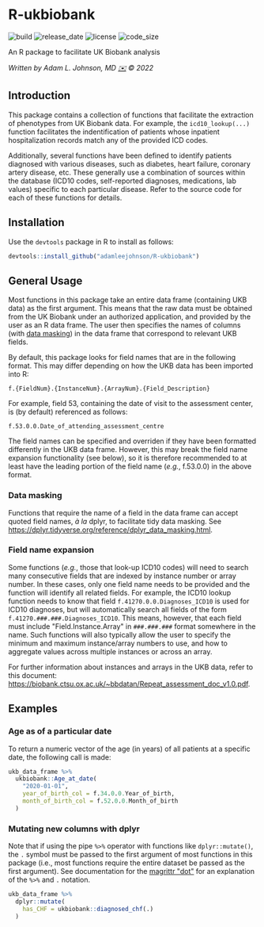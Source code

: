 # R-ukbiobank

![build](https://raw.githubusercontent.com/dwyl/repo-badges/main/svg/build-passing.svg)
![release_date](https://img.shields.io/github/release-date/adamleejohnson/R-ukbiobank)
![license](https://img.shields.io/github/license/adamleejohnson/R-ukbiobank)
![code_size](https://img.shields.io/github/languages/code-size/adamleejohnson/R-ukbiobank)

An R package to facilitate UK Biobank analysis

*Written by Adam L. Johnson, MD [✉️](mailto:sealant.06.sirloin@icloud.com?subject=UKBiobank%20R%20Package) © 2022*

## Introduction

This package contains a collection of functions that facilitate the extraction of phenotypes from UK Biobank data. For example, the `icd10_lookup(...)` function facilitates the indentification of patients whose inpatient hospitalization records match any of the provided ICD codes.

Additionally, several functions have been defined to identify patients diagnosed with various diseases, such as diabetes, heart failure, coronary artery disease, etc. These generally use a combination of sources within the database (ICD10 codes, self-reported diagnoses, medications, lab values) specific to each particular disease. Refer to the source code for each of these functions for details.

## Installation

Use the `devtools` package in R to install as follows:

```r
devtools::install_github("adamleejohnson/R-ukbiobank")
```

## General Usage

Most functions in this package take an entire data frame (containing UKB data) as the first argument. This means that the raw data must be obtained from the UK Biobank under an authorized application, and provided by the user as an R data frame. The user then specifies the names of columns (with [data masking](https://dplyr.tidyverse.org/reference/dplyr_data_masking.html)) in the data frame that correspond to relevant UKB fields.

By default, this package looks for field names that are in the following format. This may differ depending on how the UKB data has been imported into R:

    f.{FieldNum}.{InstanceNum}.{ArrayNum}.{Field_Description}

For example, field 53, containing the date of visit to the assessment center, is (by default) referenced as follows:

    f.53.0.0.Date_of_attending_assessment_centre

The field names can be specified and overriden if they have been formatted differently in the UKB data frame. However, this may break the field name expansion functionality (see below), so it is therefore recommended to at least have the leading portion of the field name (_e.g._, f.53.0.0) in the above format.

### Data masking

Functions that require the name of a field in the data frame can accept quoted field names, _à la_ dplyr, to facilitate tidy data masking. See https://dplyr.tidyverse.org/reference/dplyr_data_masking.html.

### Field name expansion

Some functions (_e.g._, those that look-up ICD10 codes) will need to search many consecutive fields that are indexed by instance number or array number. In these cases, only one field name needs to be provided and the function will identify all related fields. For example, the ICD10 lookup function needs to know that field `f.41270.0.0.Diagnoses_ICD10` is used for ICD10 diagnoses, but will automatically search all fields of the form `f.41270.###.###.Diagnoses_ICD10`. This means, however, that each field must include "Field.Instance.Array" in `###.###.###` format somewhere in the name. Such functions will also typically allow the user to specify the minimum and maximum instance/array numbers to use, and how to aggregate values across multiple instances or across an array.

For further information about instances and arrays in the UKB data, refer to this document: https://biobank.ctsu.ox.ac.uk/~bbdatan/Repeat_assessment_doc_v1.0.pdf.

## Examples

### Age as of a particular date

To return a numeric vector of the age (in years) of all patients at a specific date, the following call is made:

```r
ukb_data_frame %>%
  ukbiobank::Age_at_date(
    "2020-01-01",
    year_of_birth_col = f.34.0.0.Year_of_birth,
    month_of_birth_col = f.52.0.0.Month_of_birth
  )
```

### Mutating new columns with dplyr

Note that if using the pipe `%>%` operator with functions like `dplyr::mutate()`, the `.` symbol must be passed to the first argument of most functions in this package (i.e., most functions require the entire dataset be passed as the first argument). See documentation for the [magrittr "dot"](https://magrittr.tidyverse.org/reference/pipe.html) for an explanation of the `%>%` and `.` notation.

```r
ukb_data_frame %>%
  dplyr::mutate(
    has_CHF = ukbiobank::diagnosed_chf(.)
  )
```
